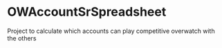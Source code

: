 # OWAccountSrSpreadsheet
Project to calculate which accounts can play competitive overwatch with the others
